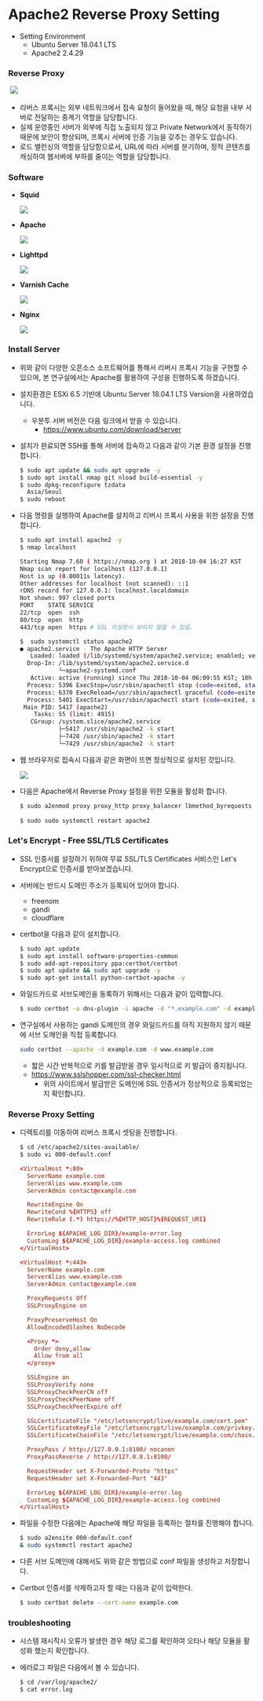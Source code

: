 # Apache2 Reverse Proxy Setting 

* Setting Environment 
  * Ubuntu Server 18.04.1 LTS 
  * Apache2 2.4.29

### Reverse Proxy

​	![](https://upload.wikimedia.org/wikipedia/commons/thumb/6/67/Reverse_proxy_h2g2bob.svg/1200px-Reverse_proxy_h2g2bob.svg.png)

* 리버스 프록시는 외부 네트워크에서 접속 요청이 들어왔을 때, 해당 요청을 내부 서버로 전달하는 중계기 역할을 담당합니다. 
* 실제 운영중인 서버가 외부에 직접 노출되지 않고 Private Network에서 동작하기 때문에  보안이 향상되며, 프록시 서버에 인증 기능을 갖추는 경우도 있습니다. 
* 로드 밸런싱의 역할을 담당함으로서, URL에 따라 서버를 분기하며, 정적 콘텐츠를 캐싱하여 웹서버에 부하를 줄이는 역할을 담당합니다. 

### Software 

* **Squid**

  ![](https://upload.wikimedia.org/wikipedia/commons/thumb/8/82/LAMP_software_bundle.svg/800px-LAMP_software_bundle.svg.png)

* **Apache**

  ![](https://www.apache.org/img/asf_logo.png)

* **Lighttpd**

  ![](https://upload.wikimedia.org/wikipedia/en/thumb/7/78/Lighttpd_logo.svg/170px-Lighttpd_logo.svg.png)

* **Varnish Cache**

  ![](https://d7umqicpi7263.cloudfront.net/img/product/3b49f79c-3119-4843-87fa-1913bbfd0734/fbf12c20-d7a2-4c70-be4c-069ae2ffbd4a.png)

* **Nginx**

  ![](https://www.nginx.com/wp-content/uploads/2018/08/NGINX-logo-rgb-large.png)



### Install Server 

* 위와 같이 다양한 오픈소스 소프트웨어를 통해서 리버시 프록시 기능을 구현할 수 있으며, 본 연구실에서는 Apache를 활용하여 구성을 진행하도록 하겠습니다. 

* 설치환경은 ESXi 6.5 기반에 Ubuntu Server 18.04.1 LTS Version을 사용하였습니다. 

  * 우분투 서버 버전은 다음 링크에서 받을 수 있습니다. 
    * https://www.ubuntu.com/download/server

* 설치가 완료되면 SSH를 통해 서버에 접속하고 다음과 같이 기본 환경 설정을 진행합니다. 

  ```bash
  $ sudo apt update && sudo apt upgrade -y 
  $ sudo apt install nmap git nload build-essential -y
  $ sudo dpkg-reconfigure tzdata
  	Asia/Seoul
  $ sudo reboot
  ```

* 다음 명령을 실행하여 Apache를 설치하고 리버시 프록시 사용을 위한 설정을 진행합니다. 

  ```bash
  $ sudo apt install apache2 -y 
  $ nmap localhost 
  
  Starting Nmap 7.60 ( https://nmap.org ) at 2018-10-04 16:27 KST
  Nmap scan report for localhost (127.0.0.1)
  Host is up (0.00011s latency).
  Other addresses for localhost (not scanned): ::1
  rDNS record for 127.0.0.1: localhost.localdomain
  Not shown: 997 closed ports
  PORT    STATE SERVICE
  22/tcp  open  ssh
  80/tcp  open  http
  443/tcp open  https # SSL 미설정시 보이지 않을 수 있음.
  
  $  sudo systemctl status apache2
  ● apache2.service - The Apache HTTP Server
     Loaded: loaded (/lib/systemd/system/apache2.service; enabled; vendor preset: enabled)
    Drop-In: /lib/systemd/system/apache2.service.d
             └─apache2-systemd.conf
     Active: active (running) since Thu 2018-10-04 06:09:55 KST; 10h ago
    Process: 5396 ExecStop=/usr/sbin/apachectl stop (code=exited, status=0/SUCCESS)
    Process: 6370 ExecReload=/usr/sbin/apachectl graceful (code=exited, status=0/SUCCESS)
    Process: 5401 ExecStart=/usr/sbin/apachectl start (code=exited, status=0/SUCCESS)
   Main PID: 5417 (apache2)
      Tasks: 55 (limit: 4915)
     CGroup: /system.slice/apache2.service
             ├─5417 /usr/sbin/apache2 -k start
             ├─7428 /usr/sbin/apache2 -k start
             └─7429 /usr/sbin/apache2 -k start
  ```

* 웹 브라우저로 접속시 다음과 같은 화면이 뜨면 정상적으로 설치된 것입니다. 

  ![](https://assets.digitalocean.com/articles/lamp_1404/default_apache.png)

* 다음은 Apache에서 Reverse Proxy 설정을 위한 모듈을 활성화 합니다. 

  ```bash
  $ sudo a2enmod proxy proxy_http proxy_balancer lbmethod_byrequests rewrite deflate headers proxy_balancer proxy_connect proxy_html proxy_wstunnel proxy_balancer lbmethod_byrequests
  			   
  $ sudo sudo systemctl restart apache2
  ```

### Let's Encrypt - Free SSL/TLS Certificates

* SSL 인증서를 설정하기 위하여 무료 SSL/TLS Certificates 서비스인 Let's Encrypt으로 인증서를 받아보겠습니다. 

* 서버에는 반드시 도메인 주소가 등록되어 있어야 합니다. 

  * freenom
  * gandi 
  * cloudflare

* certbot을 다음과 같이 설치합니다. 

  ```bash
  $ sudo apt update
  $ sudo apt install software-properties-common
  $ sudo add-apt-repository ppa:certbot/certbot
  $ sudo apt update && sudo apt upgrade -y 
  $ sudo apt-get install python-certbot-apache -y 
  ```

* 와일드카드로 서브도메인을 동록하기 위해서는 다음과 같이 입력합니다. 

  ```bash
  $ sudo certbot -a dns-plugin -i apache -d "*.example.com" -d example.com --server https://acme-v02.api.letsencrypt.org/directory
  
  ```

* 연구실에서 사용하는 gandi 도메인의 경우 와일드카드를 아직 지원하지 않기 때문에 서브 도메인을 직접 등록합니다. 

  ```bash
  sudo certbot --apache -d example.com -d www.example.com
  ```

  * 짧은 시간 반복적으로 키를 발급받을 경우 일시적으로 키 발급이 중지됩니다. 
  * https://www.sslshopper.com/ssl-checker.html 
    * 위의 사이트에서 발급받은 도메인에 SSL 인증서가 정상적으로 등록되었는지 확인합니다. 

### Reverse Proxy Setting 

* 디렉토리를 이동하여 리버스 프록시 셋팅을 진행합니다. 

  ```bash
  $ cd /etc/apache2/sites-available/
  $ sudo vi 000-default.conf 
  ```

  ```conf
  <VirtualHost *:80>
    ServerName example.com
    ServerAlias www.example.com
    ServerAdmin contact@example.com
  
    RewriteEngine On
    RewriteCond %{HTTPS} off
    RewriteRule (.*) https://%{HTTP_HOST}%{REQUEST_URI}
  
    ErrorLog ${APACHE_LOG_DIR}/example-error.log
    CustomLog ${APACHE_LOG_DIR}/example-access.log combined
  </VirtualHost>
  
  <VirtualHost *:443>
    ServerName example.com
    ServerAlias www.example.com
    ServerAdmin contact@example.com
  
    ProxyRequests Off
    SSLProxyEngine on
  
    ProxyPreserveHost On
    AllowEncodedSlashes NoDecode
  
    <Proxy *>
      Order deny,allow
      Allow from all
    </proxy>
  
    SSLEngine on
    SSLProxyVerify none
    SSLProxyCheckPeerCN off
    SSLProxyCheckPeerName off
    SSLProxyCheckPeerExpire off
  
    SSLCertificateFile "/etc/letsencrypt/live/example.com/cert.pem"
    SSLCertificateKeyFile "/etc/letsencrypt/live/example.com/privkey.pem"
    SSLCertificateChainFile "/etc/letsencrypt/live/example.com/chain.pem"
  
    ProxyPass / http://127.0.0.1:8100/ nocanon
    ProxyPassReverse / http://127.0.0.1:8100/
  
    RequestHeader set X-Forwarded-Proto "https"
    RequestHeader set X-Forwarded-Port "443"
  
    ErrorLog ${APACHE_LOG_DIR}/example-error.log
    CustomLog ${APACHE_LOG_DIR}/example-access.log combined
  </VirtualHost>
  ```

* 파일을 수정한 다음에는 Apache에 해당 파일을 등록하는 절차를 진행해야 합니다. 

  ```bash
  $ sudo a2ensite 000-default.conf
  & sudo systemctl restart apache2
  ```

* 다른 서브 도메인에 대해서도 위와 같은 방법으로 conf 파일을 생성하고 저장합니다. 

* Certbot 인증서를 삭제하고자 할 때는 다음과 같이 입력한다. 

  ```bash
  $ sudo certbot delete --cert-name example.com
  ```

  

### troubleshooting

* 시스템 재시작시 오류가 발생한 경우 해당 로그를 확인하여 오타나 해당 모듈을 활성화 했는지 확인합니다. 

* 에러로그 파일은 다음에서 볼 수 있습니다. 

  ```bash
  $ cd /var/log/apache2/
  $ cat error.log
  ```


